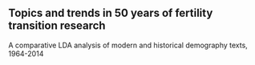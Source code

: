 Topics and trends in 50 years of fertility transition research
-----------------------

A comparative LDA analysis of modern and historical demography texts, 1964-2014


